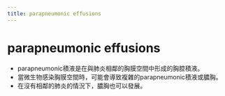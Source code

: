 ```yaml
---
title: parapneumonic effusions
---
```

# parapneumonic effusions

* parapneumonic積液是在與肺炎相鄰的胸膜空間中形成的胸腔積液。
* 當微生物感染胸膜空間時，可能會導致複雜的parapneumonic積液或膿胸。
* 在沒有相鄰的肺炎的情況下，膿胸也可以發展。
